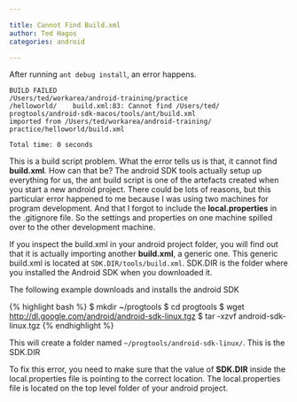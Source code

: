 ```yaml
---

title: Cannot Find Build.xml
author: Ted Hagos
categories: android

---
```


After running `ant debug install`, an error happens.


~~~
BUILD FAILED
/Users/ted/workarea/android-training/practice
/helloworld/    build.xml:83: Cannot find /Users/ted/
progtools/android-sdk-macos/tools/ant/build.xml
imported from /Users/ted/workarea/android-training/
practice/helloworld/build.xml

Total time: 0 seconds
~~~

This is a build script problem. What the error tells us is that, it cannot find **build.xml**. How can that be? The android SDK tools actually setup up everything for us, the ant build script is one of the artefacts created when you start a new android project. There could be lots of reasons, but this particular error happened to me because I was using two machines for program development. And that I forgot to include the **local.properties** in the .gitignore file. So the settings and properties on one machine spilled over to the other development machine.

If you inspect the build.xml in your android project folder, you will find out that it is actually importing another **build.xml**, a generic one. This generic build.xml is located at `SDK.DIR/tools/build.xml`. SDK.DIR is the folder where you installed the Android SDK when you downloaded it.

The following example downloads and installs the android SDK

{% highlight bash %}
$ mkdir ~/progtools
$ cd progtools
$ wget http://dl.google.com/android/android-sdk-linux.tgz
$ tar -xzvf android-sdk-linux.tgz
{% endhighlight %}

This will create a folder named `~/progtools/android-sdk-linux/`. This is the SDK.DIR

To fix this error, you need to make sure that the value of **SDK.DIR** inside the local.properties file is pointing to the correct location. The local.properties file is located on the top level folder of your android project.
